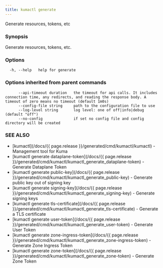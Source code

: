 ```yaml
---
title: kumactl generate
---
```


Generate resources, tokens, etc

### Synopsis

Generate resources, tokens, etc.

### Options

```
  -h, --help   help for generate
```

### Options inherited from parent commands

```
      --api-timeout duration   the timeout for api calls. It includes connection time, any redirects, and reading the response body. A timeout of zero means no timeout (default 1m0s)
      --config-file string     path to the configuration file to use
      --log-level string       log level: one of off|info|debug (default "off")
      --no-config              if set no config file and config directory will be created
```

### SEE ALSO

* [kumactl](/docs/{{ page.release }}/generated/cmd/kumactl/kumactl)	 - Management tool for Kuma
* [kumactl generate dataplane-token](/docs/{{ page.release }}/generated/cmd/kumactl/kumactl_generate_dataplane-token)	 - Generate Dataplane Token
* [kumactl generate public-key](/docs/{{ page.release }}/generated/cmd/kumactl/kumactl_generate_public-key)	 - Generate public key out of signing key
* [kumactl generate signing-key](/docs/{{ page.release }}/generated/cmd/kumactl/kumactl_generate_signing-key)	 - Generate signing keys
* [kumactl generate tls-certificate](/docs/{{ page.release }}/generated/cmd/kumactl/kumactl_generate_tls-certificate)	 - Generate a TLS certificate
* [kumactl generate user-token](/docs/{{ page.release }}/generated/cmd/kumactl/kumactl_generate_user-token)	 - Generate User Token
* [kumactl generate zone-ingress-token](/docs/{{ page.release }}/generated/cmd/kumactl/kumactl_generate_zone-ingress-token)	 - Generate Zone Ingress Token
* [kumactl generate zone-token](/docs/{{ page.release }}/generated/cmd/kumactl/kumactl_generate_zone-token)	 - Generate Zone Token

